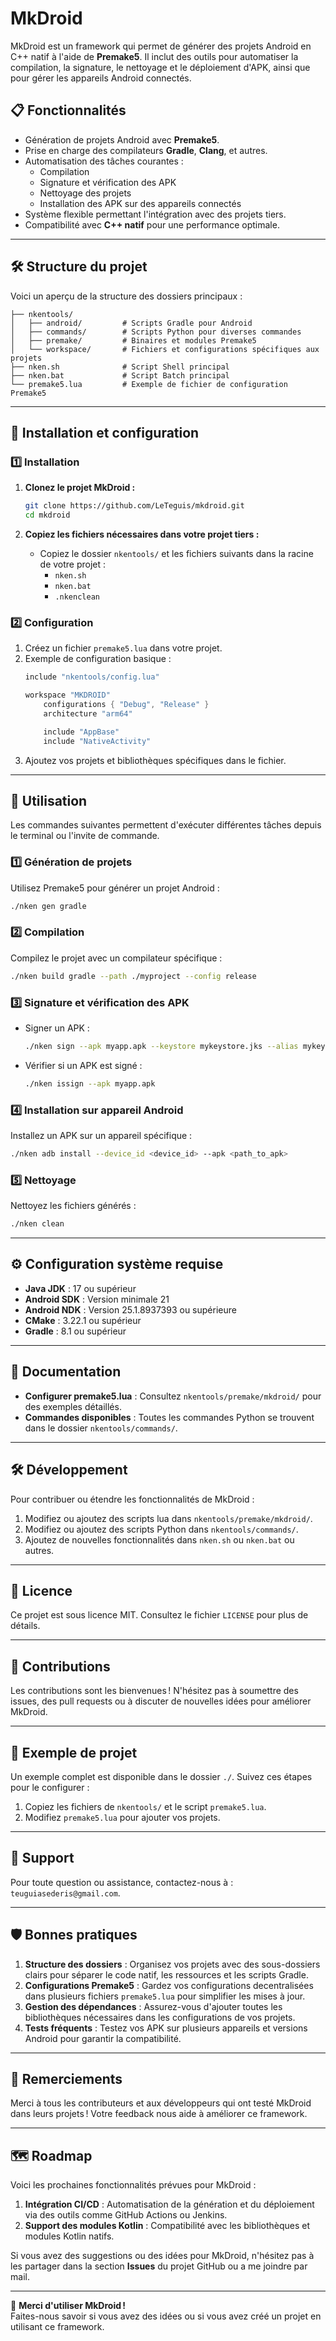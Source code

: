 
# MkDroid

MkDroid est un framework qui permet de générer des projets Android en C++ natif à l'aide de **Premake5**. 
Il inclut des outils pour automatiser la compilation, la signature, le nettoyage et le déploiement d'APK, 
ainsi que pour gérer les appareils Android connectés.

## 📋 Fonctionnalités

- Génération de projets Android avec **Premake5**.
- Prise en charge des compilateurs **Gradle**, **Clang**, et autres.
- Automatisation des tâches courantes :
  - Compilation
  - Signature et vérification des APK
  - Nettoyage des projets
  - Installation des APK sur des appareils connectés
- Système flexible permettant l'intégration avec des projets tiers.
- Compatibilité avec **C++ natif** pour une performance optimale.

---

## 🛠️ Structure du projet

Voici un aperçu de la structure des dossiers principaux :

```
├── nkentools/
│   ├── android/         # Scripts Gradle pour Android
│   ├── commands/        # Scripts Python pour diverses commandes
│   ├── premake/         # Binaires et modules Premake5
│   └── workspace/       # Fichiers et configurations spécifiques aux projets
├── nken.sh              # Script Shell principal
├── nken.bat             # Script Batch principal
└── premake5.lua         # Exemple de fichier de configuration Premake5
```

---

## 🚀 Installation et configuration

### 1️⃣ Installation

1. **Clonez le projet MkDroid :**
   ```bash
   git clone https://github.com/LeTeguis/mkdroid.git
   cd mkdroid
   ```

2. **Copiez les fichiers nécessaires dans votre projet tiers :**
   - Copiez le dossier `nkentools/` et les fichiers suivants dans la racine de votre projet :
     - `nken.sh`
     - `nken.bat`
     - `.nkenclean`

### 2️⃣ Configuration

1. Créez un fichier `premake5.lua` dans votre projet.
2. Exemple de configuration basique :
   ```lua
   include "nkentools/config.lua"

   workspace "MKDROID"
       configurations { "Debug", "Release" }
       architecture "arm64"

       include "AppBase"
       include "NativeActivity"
   ```
3. Ajoutez vos projets et bibliothèques spécifiques dans le fichier.

---

## 🔧 Utilisation

Les commandes suivantes permettent d'exécuter différentes tâches depuis le terminal ou l'invite de commande.

### 1️⃣ Génération de projets

Utilisez Premake5 pour générer un projet Android :
```bash
./nken gen gradle
```

### 2️⃣ Compilation

Compilez le projet avec un compilateur spécifique :
```bash
./nken build gradle --path ./myproject --config release
```

### 3️⃣ Signature et vérification des APK

- Signer un APK :
  ```bash
  ./nken sign --apk myapp.apk --keystore mykeystore.jks --alias mykeyalias --storepass mystorepass --keypass mykeypass
  ```

- Vérifier si un APK est signé :
  ```bash
  ./nken issign --apk myapp.apk
  ```

### 4️⃣ Installation sur appareil Android

Installez un APK sur un appareil spécifique :
```bash
./nken adb install --device_id <device_id> --apk <path_to_apk>
```

### 5️⃣ Nettoyage

Nettoyez les fichiers générés :
```bash
./nken clean
```

---

## ⚙️ Configuration système requise

- **Java JDK** : 17 ou supérieur
- **Android SDK** : Version minimale 21
- **Android NDK** : Version 25.1.8937393 ou supérieure
- **CMake** : 3.22.1 ou supérieur
- **Gradle** : 8.1 ou supérieur

---

## 📖 Documentation

- **Configurer premake5.lua** : Consultez `nkentools/premake/mkdroid/` pour des exemples détaillés.
- **Commandes disponibles** : Toutes les commandes Python se trouvent dans le dossier `nkentools/commands/`.

---

## 🛠️ Développement

Pour contribuer ou étendre les fonctionnalités de MkDroid :
1. Modifiez ou ajoutez des scripts lua dans `nkentools/premake/mkdroid/`.
1. Modifiez ou ajoutez des scripts Python dans `nkentools/commands/`.
2. Ajoutez de nouvelles fonctionnalités dans `nken.sh` ou `nken.bat` ou autres.

---

## 📜 Licence

Ce projet est sous licence MIT. Consultez le fichier `LICENSE` pour plus de détails.

---

## 🤝 Contributions

Les contributions sont les bienvenues ! N'hésitez pas à soumettre des issues, des pull requests ou à discuter de nouvelles idées pour améliorer MkDroid.

---

## 🧩 Exemple de projet

Un exemple complet est disponible dans le dossier `./`. Suivez ces étapes pour le configurer :
1. Copiez les fichiers de `nkentools/` et le script `premake5.lua`.
2. Modifiez `premake5.lua` pour ajouter vos projets.

---

## 💬 Support

Pour toute question ou assistance, contactez-nous à : `teuguiasederis@gmail.com`.

---

## 🛡️ Bonnes pratiques

1. **Structure des dossiers** : Organisez vos projets avec des sous-dossiers clairs pour séparer le code natif, les ressources et les scripts Gradle.
2. **Configurations Premake5** : Gardez vos configurations decentralisées dans plusieurs fichiers `premake5.lua` pour simplifier les mises à jour.
3. **Gestion des dépendances** : Assurez-vous d'ajouter toutes les bibliothèques nécessaires dans les configurations de vos projets.
4. **Tests fréquents** : Testez vos APK sur plusieurs appareils et versions Android pour garantir la compatibilité.

---

## 🌟 Remerciements

Merci à tous les contributeurs et aux développeurs qui ont testé MkDroid dans leurs projets ! Votre feedback nous aide à améliorer ce framework.

---

## 🗺️ Roadmap

Voici les prochaines fonctionnalités prévues pour MkDroid :
1. **Intégration CI/CD** : Automatisation de la génération et du déploiement via des outils comme GitHub Actions ou Jenkins.
2. **Support des modules Kotlin** : Compatibilité avec les bibliothèques et modules Kotlin natifs.

Si vous avez des suggestions ou des idées pour MkDroid, n'hésitez pas à les partager dans la section **Issues** du projet GitHub ou a me joindre par mail.

---

🎉 **Merci d'utiliser MkDroid !**  
Faites-nous savoir si vous avez des idées ou si vous avez créé un projet en utilisant ce framework.
